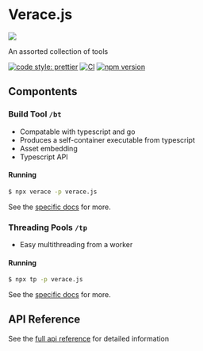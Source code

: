 # Verace.js

<img src="https://github.com/lspaccatrosi16/verace.js/blob/6d1486327dccb02c3579d921b9a375c1cec04856/docs/images/verace.svg">

An assorted collection of tools

[![code style: prettier](https://img.shields.io/badge/code_style-prettier-ff69b4.svg?style=flat-square)](https://github.com/prettier/prettier)
[![CI](https://github.com/lspaccatrosi16/verace.js/actions/workflows/test.yml/badge.svg)](https://github.com/lspaccatrosi16/verace.js/actions/workflows/test.yml)
[![npm version](https://badge.fury.io/js/verace.js.svg)](https://badge.fury.io/js/verace.js)

## Compontents

### Build Tool `/bt`

-   Compatable with typescript and go
-   Produces a self-container executable from typescript
-   Asset embedding
-   Typescript API

#### Running

```bash
$ npx verace -p verace.js
```

See the [specific docs](./BUILD_TOOL.md) for more.

### Threading Pools `/tp`

-   Easy multithreading from a worker

#### Running

```bash
$ npx tp -p verace.js
```

See the [specific docs](./THREADING_POOLS.md) for more.

## API Reference

See the [full api reference](./pages/index.md) for detailed information
